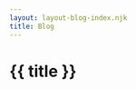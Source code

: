 ```yaml
---
layout: layout-blog-index.njk
title: Blog
---
```


<pfe-band size="small" color-palette="lightest">
  <h1 slot="heading">{{ title }}</h1>
</pfe-band>

